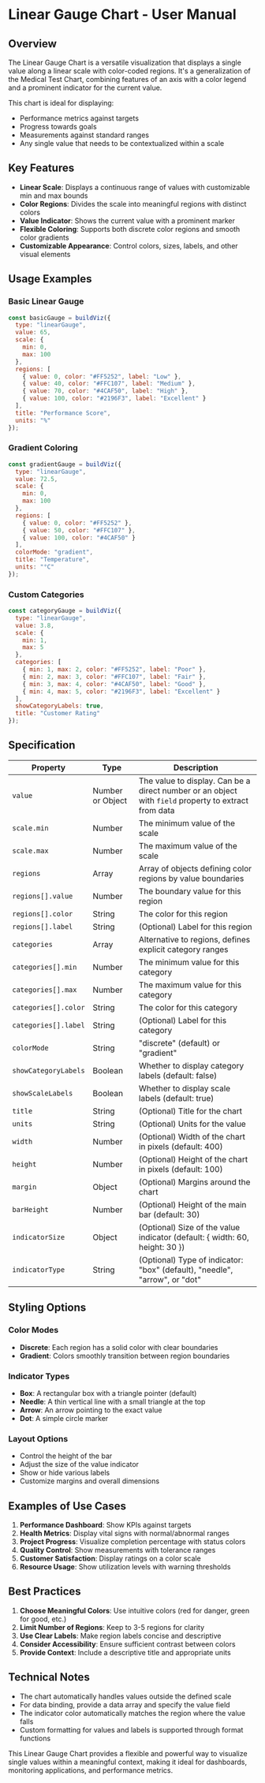# Linear Gauge Chart - User Manual

## Overview

The Linear Gauge Chart is a versatile visualization that displays a single value along a linear scale with color-coded regions. It's a generalization of the Medical Test Chart, combining features of an axis with a color legend and a prominent indicator for the current value.

This chart is ideal for displaying:
- Performance metrics against targets
- Progress towards goals
- Measurements against standard ranges
- Any single value that needs to be contextualized within a scale

## Key Features

- **Linear Scale**: Displays a continuous range of values with customizable min and max bounds
- **Color Regions**: Divides the scale into meaningful regions with distinct colors
- **Value Indicator**: Shows the current value with a prominent marker
- **Flexible Coloring**: Supports both discrete color regions and smooth color gradients
- **Customizable Appearance**: Control colors, sizes, labels, and other visual elements

## Usage Examples

### Basic Linear Gauge

```javascript
const basicGauge = buildViz({
  type: "linearGauge",
  value: 65,
  scale: {
    min: 0,
    max: 100
  },
  regions: [
    { value: 0, color: "#FF5252", label: "Low" },
    { value: 40, color: "#FFC107", label: "Medium" },
    { value: 70, color: "#4CAF50", label: "High" },
    { value: 100, color: "#2196F3", label: "Excellent" }
  ],
  title: "Performance Score",
  units: "%"
});
```

### Gradient Coloring

```javascript
const gradientGauge = buildViz({
  type: "linearGauge",
  value: 72.5,
  scale: {
    min: 0,
    max: 100
  },
  regions: [
    { value: 0, color: "#FF5252" },
    { value: 50, color: "#FFC107" },
    { value: 100, color: "#4CAF50" }
  ],
  colorMode: "gradient",
  title: "Temperature",
  units: "°C"
});
```

### Custom Categories

```javascript
const categoryGauge = buildViz({
  type: "linearGauge",
  value: 3.8,
  scale: {
    min: 1,
    max: 5
  },
  categories: [
    { min: 1, max: 2, color: "#FF5252", label: "Poor" },
    { min: 2, max: 3, color: "#FFC107", label: "Fair" },
    { min: 3, max: 4, color: "#4CAF50", label: "Good" },
    { min: 4, max: 5, color: "#2196F3", label: "Excellent" }
  ],
  showCategoryLabels: true,
  title: "Customer Rating"
});
```

## Specification

| Property | Type | Description |
|----------|------|-------------|
| `value` | Number or Object | The value to display. Can be a direct number or an object with `field` property to extract from data |
| `scale.min` | Number | The minimum value of the scale |
| `scale.max` | Number | The maximum value of the scale |
| `regions` | Array | Array of objects defining color regions by value boundaries |
| `regions[].value` | Number | The boundary value for this region |
| `regions[].color` | String | The color for this region |
| `regions[].label` | String | (Optional) Label for this region |
| `categories` | Array | Alternative to regions, defines explicit category ranges |
| `categories[].min` | Number | The minimum value for this category |
| `categories[].max` | Number | The maximum value for this category |
| `categories[].color` | String | The color for this category |
| `categories[].label` | String | (Optional) Label for this category |
| `colorMode` | String | "discrete" (default) or "gradient" |
| `showCategoryLabels` | Boolean | Whether to display category labels (default: false) |
| `showScaleLabels` | Boolean | Whether to display scale labels (default: true) |
| `title` | String | (Optional) Title for the chart |
| `units` | String | (Optional) Units for the value |
| `width` | Number | (Optional) Width of the chart in pixels (default: 400) |
| `height` | Number | (Optional) Height of the chart in pixels (default: 100) |
| `margin` | Object | (Optional) Margins around the chart |
| `barHeight` | Number | (Optional) Height of the main bar (default: 30) |
| `indicatorSize` | Object | (Optional) Size of the value indicator (default: { width: 60, height: 30 }) |
| `indicatorType` | String | (Optional) Type of indicator: "box" (default), "needle", "arrow", or "dot" |

## Styling Options

### Color Modes

- **Discrete**: Each region has a solid color with clear boundaries
- **Gradient**: Colors smoothly transition between region boundaries

### Indicator Types

- **Box**: A rectangular box with a triangle pointer (default)
- **Needle**: A thin vertical line with a small triangle at the top
- **Arrow**: An arrow pointing to the exact value
- **Dot**: A simple circle marker

### Layout Options

- Control the height of the bar
- Adjust the size of the value indicator
- Show or hide various labels
- Customize margins and overall dimensions

## Examples of Use Cases

1. **Performance Dashboard**: Show KPIs against targets
2. **Health Metrics**: Display vital signs with normal/abnormal ranges
3. **Project Progress**: Visualize completion percentage with status colors
4. **Quality Control**: Show measurements with tolerance ranges
5. **Customer Satisfaction**: Display ratings on a color scale
6. **Resource Usage**: Show utilization levels with warning thresholds

## Best Practices

1. **Choose Meaningful Colors**: Use intuitive colors (red for danger, green for good, etc.)
2. **Limit Number of Regions**: Keep to 3-5 regions for clarity
3. **Use Clear Labels**: Make region labels concise and descriptive
4. **Consider Accessibility**: Ensure sufficient contrast between colors
5. **Provide Context**: Include a descriptive title and appropriate units

## Technical Notes

- The chart automatically handles values outside the defined scale
- For data binding, provide a data array and specify the value field
- The indicator color automatically matches the region where the value falls
- Custom formatting for values and labels is supported through format functions

This Linear Gauge Chart provides a flexible and powerful way to visualize single values within a meaningful context, making it ideal for dashboards, monitoring applications, and performance metrics.
